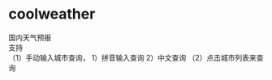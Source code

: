 # coolweather
国内天气预报<br/>
支持<br/>
      （1）手动输入城市查询，
          1）拼音输入查询
          2）中文查询
      （2）点击城市列表来查询
      
